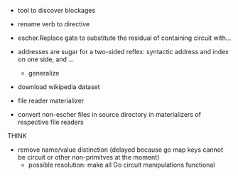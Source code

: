 * tool to discover blockages

* rename verb to directive
* escher.Replace gate to substitute the residual of containing circuit with…

* addresses are sugar for a two-sided reflex:
syntactic address and index on one side, and ...
	* generalize

* download wikipedia dataset
* file reader materializer
* convert non-escher files in source directory in materializers of respective file readers

THINK

* remove name/value distinction (delayed because go map keys cannot be circuit or other non-primitves at the moment)
	* possible resolution: make all Go circuit manipulations functional
